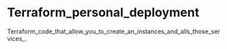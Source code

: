 # Terraform_personal_deployment
Terraform_code_that_allow_you_to_create_an_instances_and_alls_those_services_.
